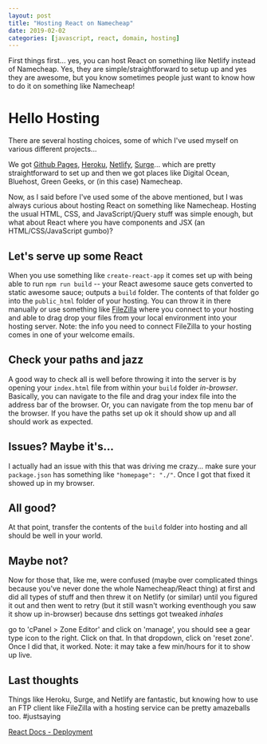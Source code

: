 ```yaml
---
layout: post
title: "Hosting React on Namecheap"
date: 2019-02-02
categories: [javascript, react, domain, hosting]
---
```


First things first...
yes, you can host React on something like Netlify instead of Namecheap. Yes, they are simple/straightforward to setup up and yes they are awesome, but you know sometimes people just want to know how to do it on something like Namecheap!

# Hello Hosting
There are several hosting choices, some of which I've used myself on various different projects...

We got [Github Pages](https://pages.github.com/), [Heroku](https://heroku.com/), [Netlify](https://netlify.com/), [Surge](https://surge.sh)... which are pretty straightforward to set up and then we got places like Digital Ocean, Bluehost, Green Geeks, or (in this case) Namecheap.

Now, as I said before I've used some of the above mentioned, but I was always curious about hosting React on something like Namecheap. Hosting the usual HTML, CSS, and JavaScript/jQuery stuff was simple enough, but what about React where you have components and JSX (an HTML/CSS/JavaScript gumbo)?

## Let's serve up some React
When you use something like `create-react-app` it comes set up with being able to run `npm run build` -- your React awesome sauce gets converted to static awesome sauce; outputs a `build` folder. The contents of that folder go into the `public_html` folder of your hosting. You can throw it in there manually or use something like [FileZilla](https://filezilla-project.org/) where you connect to your hosting and able to drag drop your files from your local environment into your hosting server. Note: the info you need to connect FileZilla to your hosting comes in one of your welcome emails.

## Check your paths and jazz
A good way to check all is well before throwing it into the server is by opening your `index.html` file from within your `build` folder *in-browser*. Basically, you can navigate to the file and drag your index file into the address bar of the browser. Or, you can navigate from the top menu bar of the browser. If you have the paths set up ok it should show up and all should work as expected.

## Issues? Maybe it's...
I actually had an issue with this that was driving me crazy... make sure your `package.json` has something like `"homepage": "./"`. Once I got that fixed it showed up in my browser.

## All good?
At that point, transfer the contents of the `build` folder into hosting and all should be well in your world.

## Maybe not?
Now for those that, like me, were confused (maybe over complicated things because you've never done the whole Namecheap/React thing) at first and did all types of stuff and then threw it on Netlify (or similar) until you figured it out and then went to retry (but it still wasn't working eventhough you saw it show up in-browser) because dns settings got tweaked *inhales*

go to 'cPanel > Zone Editor' and click on 'manage', you should see a gear type icon to the right. Click on that. In that dropdown, click on 'reset zone'. Once I did that, it worked. Note: it may take a few min/hours for it to show up live.

## Last thoughts
Things like Heroku, Surge, and Netlify are fantastic, but knowing how to use an FTP client like FileZilla with a hosting service can be pretty amazeballs too. #justsaying

[React Docs - Deployment](https://facebook.github.io/create-react-app/docs/deployment)
